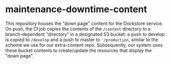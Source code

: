# maintenance-downtime-content

This repository houses the "down page" content for the Dockstore service.  On push, the CI job copies the contents of the `/content` directory to a branch-dependent "directory" in a designated S3 bucket: a push to develop is copied to `/develop` and a push to master to `'/production`, similar to the scheme we use for our extra-content repo.  Subsequently, our system uses these bucket contents to create/update the resources that display the "down page".
